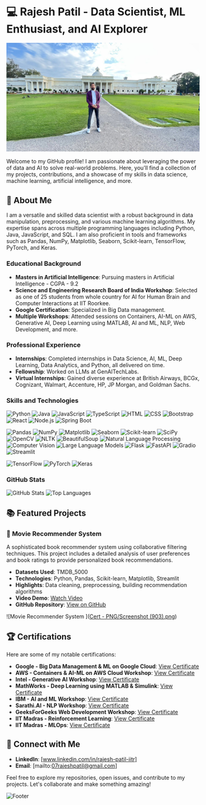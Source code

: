 # 💻 **Rajesh Patil** - Data Scientist, ML Enthusiast, and AI Explorer

![Banner](https://github.com/RajeshPatil-IIT-Roorkee/RajeshPatil-IIT-Roorkee/blob/main/Cert%20-%20PNG/IMG-20230324-WA0113.jpg)

Welcome to my GitHub profile! I am passionate about leveraging the power of data and AI to solve real-world problems. Here, you'll find a collection of my projects, contributions, and a showcase of my skills in data science, machine learning, artificial intelligence, and more.

## 🚀 **About Me**

I am a versatile and skilled data scientist with a robust background in data manipulation, preprocessing, and various machine learning algorithms. My expertise spans across multiple programming languages including Python, Java, JavaScript, and SQL. I am also proficient in tools and frameworks such as Pandas, NumPy, Matplotlib, Seaborn, Scikit-learn, TensorFlow, PyTorch, and Keras.

### **Educational Background**

- **Masters in Artificial Intelligence**: Pursuing masters in Artificial Intelligence - CGPA - 9.2
- **Science and Engineering Research Board of India Workshop**: Selected as one of 25 students from whole country for AI for Human Brain and Computer Interactions at IIT Roorkee.
- **Google Certification**: Specialized in Big Data management.
- **Multiple Workshops**: Attended sessions on Containers, AI-ML on AWS, Generative AI, Deep Learning using MATLAB, AI and ML, NLP, Web Development, and more.

### **Professional Experience**

- **Internships**: Completed internships in Data Science, AI, ML, Deep Learning, Data Analytics, and Python, all delivered on time.
- **Fellowship**: Worked on LLMs at GenAITechLabs.
- **Virtual Internships**: Gained diverse experience at British Airways, BCGx, Cognizant, Walmart, Accenture, HP, JP Morgan, and Goldman Sachs.

### **Skills and Technologies**

![Python](https://img.shields.io/badge/Python-3776AB?style=for-the-badge&logo=python&logoColor=white)
![Java](https://img.shields.io/badge/Java-ED8B00?style=for-the-badge&logo=java&logoColor=white)
![JavaScript](https://img.shields.io/badge/JavaScript-F7DF1E?style=for-the-badge&logo=javascript&logoColor=black)
![TypeScript](https://img.shields.io/badge/TypeScript-3178C6?style=for-the-badge&logo=typescript&logoColor=white)
![HTML](https://img.shields.io/badge/HTML5-E34F26?style=for-the-badge&logo=html5&logoColor=white)
![CSS](https://img.shields.io/badge/CSS3-1572B6?style=for-the-badge&logo=css3&logoColor=white)
![Bootstrap](https://img.shields.io/badge/Bootstrap-563D7C?style=for-the-badge&logo=bootstrap&logoColor=white)
![React](https://img.shields.io/badge/React-20232A?style=for-the-badge&logo=react&logoColor=61DAFB)
![Node.js](https://img.shields.io/badge/Node.js-43853D?style=for-the-badge&logo=node-dot-js&logoColor=white)
![Spring Boot](https://img.shields.io/badge/Spring%20Boot-6DB33F?style=for-the-badge&logo=spring-boot&logoColor=white)

![Pandas](https://img.shields.io/badge/Pandas-150458?style=for-the-badge&logo=pandas&logoColor=white)
![NumPy](https://img.shields.io/badge/NumPy-013243?style=for-the-badge&logo=numpy&logoColor=white)
![Matplotlib](https://img.shields.io/badge/Matplotlib-0C4B33?style=for-the-badge&logo=matplotlib&logoColor=white)
![Seaborn](https://img.shields.io/badge/Seaborn-3776AB?style=for-the-badge&logoColor=white)
![Scikit-learn](https://img.shields.io/badge/Scikit--learn-F7931E?style=for-the-badge&logo=scikit-learn&logoColor=white)
![SciPy](https://img.shields.io/badge/SciPy-8CAAE6?style=for-the-badge&logo=scipy&logoColor=white)
![OpenCV](https://img.shields.io/badge/OpenCV-5C3EE8?style=for-the-badge&logo=opencv&logoColor=white)
![NLTK](https://img.shields.io/badge/NLTK-3776AB?style=for-the-badge&logoColor=white)
![BeautifulSoup](https://img.shields.io/badge/BeautifulSoup-3776AB?style=for-the-badge&logoColor=white)
![Natural Language Processing](https://img.shields.io/badge/NLP-3776AB?style=for-the-badge&logoColor=white)
![Computer Vision](https://img.shields.io/badge/Computer%20Vision-3776AB?style=for-the-badge&logoColor=white)
![Large Language Models](https://img.shields.io/badge/LLMs-3776AB?style=for-the-badge&logoColor=white)
![Flask](https://img.shields.io/badge/Flask-000000?style=for-the-badge&logo=flask&logoColor=white)
![FastAPI](https://img.shields.io/badge/FastAPI-009688?style=for-the-badge&logo=fastapi&logoColor=white)
![Gradio](https://img.shields.io/badge/Gradio-3776AB?style=for-the-badge&logoColor=white)
![Streamlit](https://img.shields.io/badge/Streamlit-FF4B4B?style=for-the-badge&logo=streamlit&logoColor=white)

![TensorFlow](https://img.shields.io/badge/TensorFlow-FF6F00?style=for-the-badge&logo=tensorflow&logoColor=white)
![PyTorch](https://img.shields.io/badge/PyTorch-EE4C2C?style=for-the-badge&logo=pytorch&logoColor=white)
![Keras](https://img.shields.io/badge/Keras-D00000?style=for-the-badge&logo=keras&logoColor=white)

### **GitHub Stats**

![GitHub Stats](https://github-readme-stats.vercel.app/api?username=RajeshPatil-IIT-Roorkee&show_icons=true&theme=radical)
![Top Languages](https://github-readme-stats.vercel.app/api/top-langs/?username=RajeshPatil-IIT-Roorkee&layout=compact&theme=radical)

## 📚 **Featured Projects**

### 📘 **Movie Recommender System**
A sophisticated book recommender system using collaborative filtering techniques. This project includes a detailed analysis of user preferences and book ratings to provide personalized book recommendations.

- **Datasets Used**: TMDB_5000
- **Technologies**: Python, Pandas, Scikit-learn, Matplotlib, Streamlit
- **Highlights**: Data cleaning, preprocessing, building recommendation algorithms
- **Video Demo**: [Watch Video](https://www.youtube.com/watch?v=yourvideolink)
- **GitHub Repository**: [View on GitHub](https://github.com/RajeshPatil-IIT-Roorkee/Rajesh-MRS)

![Movie Recommender System ]([Cert - PNG/Screenshot (903).png](https://github.com/RajeshPatil-IIT-Roorkee/RajeshPatil-IIT-Roorkee/blob/main/Cert%20-%20PNG/Screenshot%20(903).png))

## 🏆 **Certifications**

Here are some of my notable certifications:

- **Google - Big Data Management & ML on Google Cloud**: [View Certificate](https://github.com/RajeshPatil-IIT-Roorkee/RajeshPatil-IIT-Roorkee/blob/main/Cert%20-%20PNG/Data%20Engineering%20by%20Google.png)
- **AWS - Containers & AI-ML on AWS Cloud Workshop**: [View Certificate](https://github.com/RajeshPatil-IIT-Roorkee/RajeshPatil-IIT-Roorkee/blob/main/Cert%20-%20PNG/Containers%20%26%20AI-ML%20on%20AWS%20Cloud%20by%20AWS.png)
- **Intel - Generative AI Workshop**: [View Certificate](https://github.com/RajeshPatil-IIT-Roorkee/RajeshPatil-IIT-Roorkee/blob/main/Cert%20-%20PNG/Gen%20AI%20by%20Intel.png)
- **MathWorks -  Deep Learning using MATLAB & Simulink**: [View Certificate](https://github.com/RajeshPatil-IIT-Roorkee/RajeshPatil-IIT-Roorkee/blob/main/Cert%20-%20PNG/Deep%20Learning%20using%20Matlab%20%26%20Simulink%20by%20MathWorks.png)
- **IBM - AI and ML Workshop**: [View Certificate](https://github.com/RajeshPatil-IIT-Roorkee/RajeshPatil-IIT-Roorkee/blob/main/Cert%20-%20PNG/AI%20%26%20ML%20by%20IBM.png)
- **Sarathi.AI - NLP Workshop**: [View Certificate](https://github.com/RajeshPatil-IIT-Roorkee/RajeshPatil-IIT-Roorkee/blob/main/Cert%20-%20PNG/NLP%20by%20Sarathi.AI.png)
- **GeeksForGeeks Web Development Workshop**: [View Certificate](path/to/certificate7.pdf)
- **IIT Madras - Reinforcement Learning**: [View Certificate](https://github.com/RajeshPatil-IIT-Roorkee/RajeshPatil-IIT-Roorkee/blob/main/Cert%20-%20PNG/Reinforcement%20Learning%20by%20IIT-%20Madras.jpg)
- **IIT Madras - MLOps**: [View Certificate](https://github.com/RajeshPatil-IIT-Roorkee/RajeshPatil-IIT-Roorkee/blob/main/Cert%20-%20PNG/MLOps%20by%20IIT%20-%20Madras.jpg)

## 🌟 **Connect with Me**

- **LinkedIn**: [www.linkedin.com/in/rajesh-patil-iitr]
- **Email**: [mailto:07rajeshpatil@gmail.com]

Feel free to explore my repositories, open issues, and contribute to my projects. Let's collaborate and make something amazing!

![Footer](https://via.placeholder.com/1000x100.png?text=Happy+Coding!)
